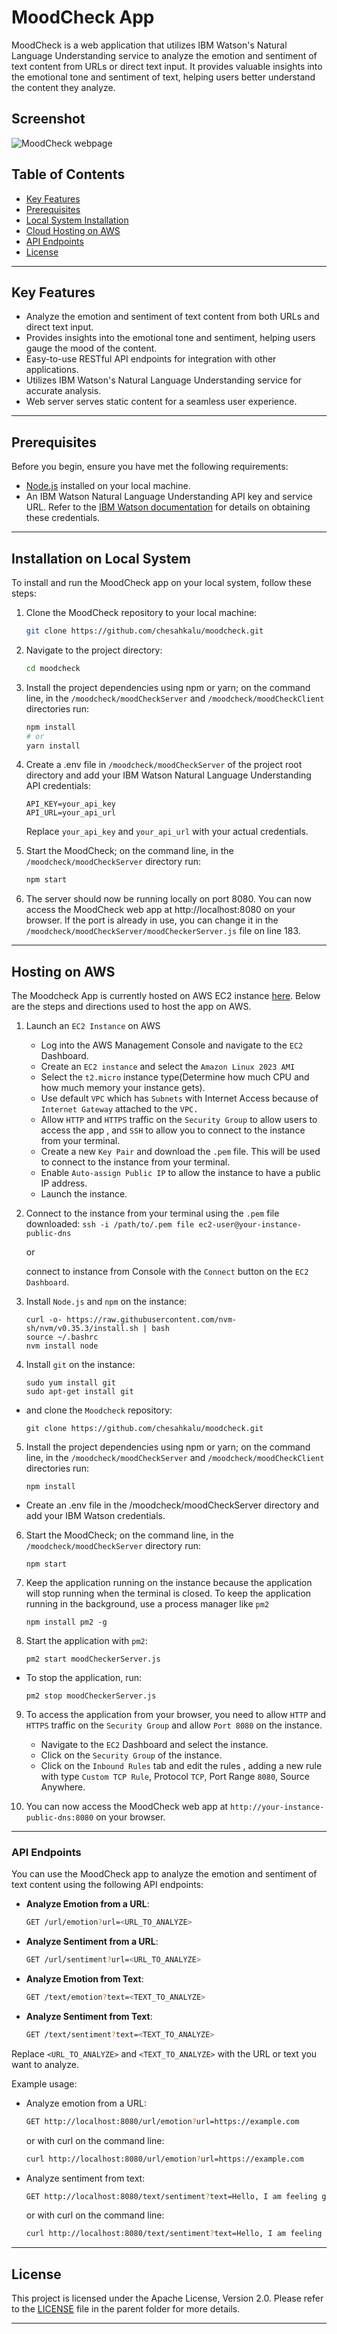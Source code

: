 # MoodCheck App

MoodCheck is a web application that utilizes IBM Watson's Natural Language Understanding service to analyze the emotion and sentiment of text content from URLs or direct text input. It provides valuable insights into the emotional tone and sentiment of text, helping users better understand the content they analyze.

## Screenshot

![MoodCheck webpage](./moodCheckClient/public/screenshot.png)

## Table of Contents

- [Key Features](#key-features)
- [Prerequisites](#prerequisites)
- [Local System Installation](#installation-on-local-system)
- [Cloud Hosting on AWS](#hosting-on-aws)
- [API Endpoints](#api-endpoints)
- [License](#license)

---

## Key Features

- Analyze the emotion and sentiment of text content from both URLs and direct text input.
- Provides insights into the emotional tone and sentiment, helping users gauge the mood of the content.
- Easy-to-use RESTful API endpoints for integration with other applications.
- Utilizes IBM Watson's Natural Language Understanding service for accurate analysis.
- Web server serves static content for a seamless user experience.

---

## Prerequisites

Before you begin, ensure you have met the following requirements:

- [Node.js](https://nodejs.org/) installed on your local machine.
- An IBM Watson Natural Language Understanding API key and service URL. Refer to the [IBM Watson documentation](https://cloud.ibm.com/apidocs/natural-language-understanding?code=node#features-examples) for details on obtaining these credentials.

---

## Installation on Local System

To install and run the MoodCheck app on your local system, follow these steps:

1. Clone the MoodCheck repository to your local machine:

    ```bash
    git clone https://github.com/chesahkalu/moodcheck.git
    ```

2. Navigate to the project directory:

    ```bash
    cd moodcheck
    ```

3. Install the project dependencies using npm or yarn; on the command line, in the `/moodcheck/moodCheckServer` and `/moodcheck/moodCheckClient` directories run:

    ```bash
    npm install
    # or
    yarn install
    ```

4. Create a .env file in `/moodcheck/moodCheckServer` of the project root directory and add your IBM Watson Natural Language Understanding API credentials:

    ```env
    API_KEY=your_api_key
    API_URL=your_api_url
    ```

    Replace `your_api_key` and `your_api_url` with your actual credentials.

5. Start the MoodCheck; on the command line, in the `/moodcheck/moodCheckServer` directory run:

    ```bash
    npm start
    ```

6. The server should now be running locally on port 8080. You can now access the MoodCheck web app at http://localhost:8080 on your browser.
If the port is already in use, you can change it in the `/moodcheck/moodCheckServer/moodCheckerServer.js` file on line 183.

---

## Hosting on AWS

The Moodcheck App is currently hosted on AWS EC2 instance [here](http://ec2-3-87-160-149.compute-1.amazonaws.com:8080/). Below are the steps and directions used to host the app on AWS.

1. Launch an `EC2 Instance` on AWS
    - Log into the AWS Management Console and navigate to the `EC2` Dashboard.
    - Create an `EC2 instance` and select the `Amazon Linux 2023 AMI`
    - Select the `t2.micro` instance type(Determine how much CPU and how much memory your instance gets).
    - Use default `VPC` which has `Subnets` with Internet Access because of `Internet Gateway` attached to the `VPC.`
    - Allow `HTTP` and `HTTPS` traffic on the `Security Group` to allow users to access the app , and `SSH` to allow you to connect to the instance from your terminal.
    - Create a new `Key Pair` and download the `.pem` file. This will be used to connect to the instance from your terminal.
    - Enable `Auto-assign Public IP` to allow the instance to have a public IP address.
    - Launch the instance.

2. Connect to the instance from your terminal using the `.pem` file downloaded:
    `ssh -i /path/to/.pem file ec2-user@your-instance-public-dns`

    or

    connect to instance from Console with the `Connect` button on the `EC2 Dashboard`.

3. Install `Node.js` and `npm` on the instance:

    ```
    curl -o- https://raw.githubusercontent.com/nvm-sh/nvm/v0.35.3/install.sh | bash
    source ~/.bashrc
    nvm install node
    ```

4. Install `git` on the instance:

    ```
    sudo yum install git
    sudo apt-get install git
    ```

-   and clone the `Moodcheck` repository:

    ```
    git clone https://github.com/chesahkalu/moodcheck.git
    ```

5. Install the project dependencies using npm or yarn; on the command line, in the `/moodcheck/moodCheckServer` and `/moodcheck/moodCheckClient` directories run:

    ```
    npm install
    ```
-   Create an .env file in the /moodcheck/moodCheckServer directory and add your IBM Watson credentials.

6. Start the MoodCheck; on the command line, in the `/moodcheck/moodCheckServer` directory run:

    ```
    npm start
    ```

7. Keep the application running on the instance because the application will stop running when the terminal is closed. To keep the application running in the background, use a process manager like `pm2`

    ```
    npm install pm2 -g
    ```

8. Start the application with `pm2`:

    ```
    pm2 start moodCheckerServer.js
    ```

-  To stop the application, run:

    ```
    pm2 stop moodCheckerServer.js
    ```

9. To access the application from your browser, you need to allow `HTTP` and `HTTPS` traffic on the `Security Group`  and allow `Port 8080` on the instance.

    - Navigate to the `EC2` Dashboard and select the instance.
    - Click on the `Security Group` of the instance.
    - Click on the `Inbound Rules` tab and edit the rules , adding a new rule with type `Custom TCP Rule`, Protocol `TCP`, Port Range `8080`, Source Anywhere.

10. You can now access the MoodCheck web app at `http://your-instance-public-dns:8080` on your browser.

---

### API Endpoints

You can use the MoodCheck app to analyze the emotion and sentiment of text content using the following API endpoints:

- **Analyze Emotion from a URL**:

    ```bash
    GET /url/emotion?url=<URL_TO_ANALYZE>
    ```

- **Analyze Sentiment from a URL**:

    ```bash
    GET /url/sentiment?url=<URL_TO_ANALYZE>
    ```

- **Analyze Emotion from Text**:

    ```bash
    GET /text/emotion?text=<TEXT_TO_ANALYZE>
    ```

- **Analyze Sentiment from Text**:

    ```bash
    GET /text/sentiment?text=<TEXT_TO_ANALYZE>
    ```

Replace `<URL_TO_ANALYZE>` and `<TEXT_TO_ANALYZE>` with the URL or text you want to analyze.

Example usage:

- Analyze emotion from a URL:

    ```bash
    GET http://localhost:8080/url/emotion?url=https://example.com
    ```

    or with curl on the command line:

    ```bash
    curl http://localhost:8080/url/emotion?url=https://example.com
    ```

- Analyze sentiment from text:

    ```bash
    GET http://localhost:8080/text/sentiment?text=Hello, I am feeling great today!
    ```

    or with curl on the command line:

    ```bash
    curl http://localhost:8080/text/sentiment?text=Hello, I am feeling great today!
    ```
    
---


## License

This project is licensed under the Apache License, Version 2.0. Please refer to the [LICENSE](./LICENSE) file in the parent folder for more details.

---
